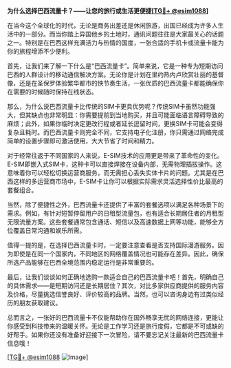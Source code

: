 **为什么选择巴西流量卡？——让您的旅行或生活更便捷[[TG💪+ @esim1088](https://t.me/s/esim1088)]**

在当今这个全球化的时代，无论是商务出差还是休闲旅游，出国已经成为许多人生活中的一部分。而当你踏上异国他乡的土地时，通讯问题往往是大家最关心的话题之一。特别是在巴西这样充满活力与热情的国度，一张合适的手机卡或流量卡能为你的旅程增添不少便利。

首先，让我们来了解一下什么是“巴西流量卡”。简单来说，它是一种专为短期访问巴西的人群设计的移动通信解决方案。无论你是计划在里约热内卢欣赏壮丽的基督像，还是在圣保罗体验繁华都市的快节奏生活，一张优质的巴西流量卡都能确保你在需要的时候随时保持在线状态。

那么，为什么说巴西流量卡比传统的SIM卡更具优势呢？传统SIM卡虽然功能强大，但其缺点也非常明显：你需要提前到当地购买，并且可能面临语言障碍导致的麻烦；此外，如果你临时决定更改行程或者延长逗留时间，更换SIM卡可能会变得复杂且耗时。而巴西流量卡则完全不同，它支持电子化注册，你只需通过网络完成简单的设置步骤即可激活使用，大大节省了时间和精力。

对于经常往返于不同国家的人来说，E-SIM技术的应用更是带来了革命性的变化。E-SIM即嵌入式SIM卡，这种卡可以直接焊接在设备内部，无需物理插拔操作。这意味着你可以轻松切换运营商服务，而无需担心丢失实体卡片的问题。尤其是在巴西这样的多运营商市场中，E-SIM卡让你可以根据实际需求灵活选择性价比最高的套餐组合。

当然，除了便捷性之外，巴西流量卡还提供了丰富的套餐选项以满足各种场景下的需求。例如，有针对短暂停留用户的日租型流量包，也有适合长期居住者的月租型无限流量方案。这些套餐通常包含通话、短信以及高速数据上网等功能，能够全方位覆盖日常沟通和娱乐所需。

值得一提的是，在选择巴西流量卡时，一定要注意查看是否支持国际漫游服务。因为即使是在同一个国家内，不同地区的网络覆盖情况也可能存在差异。因此，确保所选产品能够在巴西全境范围内稳定运行是非常重要的。

最后，让我们谈谈如何正确地选购一款适合自己的巴西流量卡吧！首先，明确自己的具体需求——是短期访问还是长期居住？其次，对比多家供应商提供的服务内容及价格，尽量挑选信誉良好、评价较高的品牌。当然，也可以咨询身边有过类似经历的朋友获取建议。

总而言之，一张好的巴西流量卡不仅能帮助你在国外畅享无忧的网络连接，更能让你感受到科技带来的温暖关怀。无论是工作学习还是旅行度假，它都是不可或缺的好帮手。如果你还没有准备好迎接下一次冒险，请不要忘记关注最新的巴西流量卡信息哦！

[[TG💪+ @esim1088](https://t.me/s/esim1088) ![Image](https://i.postimg.cc/4NQfJmqS/Snipaste-2025-05-13-00-14-12.png)]